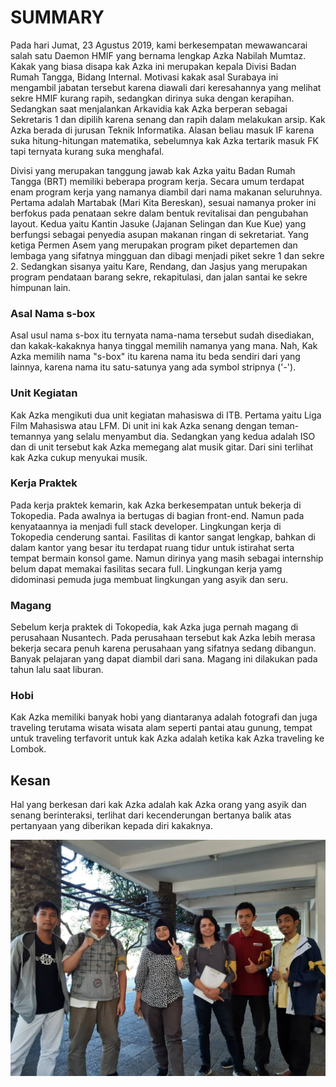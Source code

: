 # SUMMARY
Pada hari Jumat, 23 Agustus 2019, kami berkesempatan mewawancarai salah satu Daemon HMIF yang bernama lengkap Azka Nabilah Mumtaz. Kakak yang biasa disapa kak Azka ini merupakan kepala Divisi Badan Rumah Tangga, Bidang Internal. Motivasi kakak asal Surabaya ini mengambil jabatan tersebut karena diawali dari keresahannya yang melihat sekre HMIF kurang rapih, sedangkan dirinya suka dengan kerapihan. Sedangkan saat menjalankan Arkavidia kak Azka berperan sebagai Sekretaris 1 dan dipilih karena senang dan rapih dalam melakukan arsip. Kak Azka berada di jurusan Teknik Informatika. Alasan beliau masuk IF karena suka hitung-hitungan matematika, sebelumnya kak Azka tertarik masuk FK tapi ternyata kurang suka menghafal.

Divisi yang merupakan tanggung jawab kak Azka yaitu Badan Rumah Tangga (BRT) memiliki beberapa program kerja. Secara umum terdapat enam program kerja yang namanya diambil dari nama makanan seluruhnya. Pertama adalah Martabak (Mari Kita Bereskan), sesuai namanya proker ini berfokus pada penataan sekre dalam bentuk revitalisai dan pengubahan layout. Kedua yaitu Kantin Jasuke (Jajanan Selingan dan Kue Kue) yang berfungsi sebagai penyedia asupan makanan ringan di sekretariat. Yang ketiga Permen Asem yang merupakan program piket departemen dan lembaga yang sifatnya mingguan dan dibagi menjadi piket sekre 1 dan sekre 2. Sedangkan sisanya yaitu Kare, Rendang, dan Jasjus yang merupakan program pendataan barang sekre, rekapitulasi, dan jalan santai ke sekre himpunan lain.

### Asal Nama s-box
Asal usul nama s-box itu ternyata nama-nama tersebut sudah disediakan, dan kakak-kakaknya hanya tinggal memilih namanya yang mana. Nah, Kak Azka memilih nama "s-box" itu karena nama itu beda sendiri dari yang lainnya, karena nama itu satu-satunya yang ada symbol stripnya ('-').

### Unit Kegiatan
Kak Azka mengikuti dua unit kegiatan mahasiswa di ITB. Pertama yaitu Liga Film Mahasiswa atau LFM. Di unit ini kak Azka senang dengan teman-temannya yang selalu menyambut dia. Sedangkan yang kedua adalah ISO dan di unit tersebut kak Azka memegang alat musik gitar. Dari sini terlihat kak Azka cukup menyukai musik.

### Kerja Praktek
Pada kerja praktek kemarin, kak Azka berkesempatan untuk bekerja di Tokopedia. Pada awalnya ia bertugas di bagian front-end. Namun pada kenyataannya ia menjadi full stack developer. Lingkungan kerja di Tokopedia cenderung santai. Fasilitas di kantor sangat lengkap, bahkan di dalam kantor yang besar itu terdapat ruang tidur untuk istirahat serta tempat bermain konsol game. Namun dirinya yang masih sebagai internship belum dapat memakai fasilitas secara full. Lingkungan kerja yamg didominasi pemuda juga membuat lingkungan yang asyik dan seru.

### Magang
Sebelum kerja praktek di Tokopedia, kak Azka juga pernah magang di perusahaan Nusantech. Pada perusahaan tersebut kak Azka lebih merasa bekerja secara penuh karena perusahaan yang sifatnya sedang dibangun. Banyak pelajaran yang dapat diambil dari sana. Magang ini dilakukan pada tahun lalu saat liburan.

### Hobi
Kak Azka memiliki banyak hobi yang diantaranya adalah fotografi dan juga traveling terutama wisata wisata alam seperti pantai atau gunung, tempat untuk traveling terfavorit untuk kak Azka adalah ketika kak Azka traveling ke Lombok.

## Kesan
Hal yang berkesan dari kak Azka adalah kak Azka orang yang asyik dan senang berinteraksi, terlihat dari kecenderungan bertanya balik atas pertanyaan yang diberikan kepada diri kakaknya.


![Foto bersama Kak Azka](16518001-16518176-16518177-16518353-16518368.jpg)
